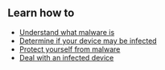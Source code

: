 
## Learn how to

- [Understand what malware is](topics/practice-1-emergencies/4-malware/3-1-learn.md)
- [Determine if your device may be infected](topics/practice-1-emergencies/4-malware/3-2-learn.md)
- [Protect yourself from malware](topics/practice-1-emergencies/4-malware/3-3-learn.md)
- [Deal with an infected device](topics/practice-1-emergencies/4-malware/3-4-learn.md)
